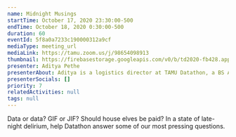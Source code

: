 ```yaml
---
name: Midnight Musings
startTime: October 17, 2020 23:30:00-500
endTime: October 18, 2020 0:30:00-500
duration: 60
eventId: 5f8a0a7233c190000312a9cf
mediaType: meeting_url
mediaLink: https://tamu.zoom.us/j/98654098913
thumbnail: https://firebasestorage.googleapis.com/v0/b/td2020-fb428.appspot.com/o/Thinking-man.jpg?alt=media&token=57e91c41-f7a1-4e54-9824-541f311aa28c
presenter: Aditya Pethe
presenterAbout: Aditya is a logistics director at TAMU Datathon, a BS Applied Mathematics and Computer Science, and has experience building predictive models in at Deephaven Data Labs
presenterSocials: []
priority: 7
relatedActivities: null
tags: null
---
```


Data or data? GIF or JIF? Should house elves be paid? In a state of late-night delirium, help Datathon answer some of our most pressing questions.
